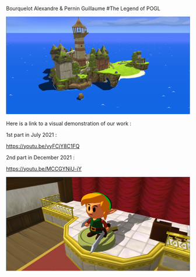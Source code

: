 Bourquelot Alexandre & Pernin Guillaume
#The Legend of POGL

![Alt text](images/Island.png?raw=true "Windfall island")

Here is a link to a visual demonstration of our work : 

1st part in July 2021 : 

https://youtu.be/vyFCjY8C1FQ

2nd part in December 2021 : 

https://youtu.be/MCCGYNiU-iY

![Alt text](images/Link.png?raw=true "Cartoon Link")
